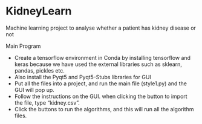 # KidneyLearn
Machine learning project to analyse whether a patient has kidney disease or not

Main Program
* Create a tensorflow environment in Conda by installing tensorflow and keras because we have used the external libraries such as sklearn, pandas, pickles etc.
* Also install the Pyqt5 and Pyqt5-Stubs libraries for GUI
* Put all the files into a project, and run the main file (style1.py) and the GUI will pop up.
* Follow the instructions on the GUI. when clicking the button to import the file, type “kidney.csv”.
* Click the buttons to run the algorithms, and this will run all the algorithm files.


